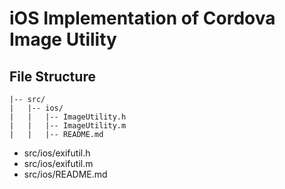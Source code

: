 # iOS Implementation of Cordova Image Utility

## File Structure
    |-- src/
    |   |-- ios/
    |   |   |-- ImageUtility.h
    |   |   |-- ImageUtility.m
    |   |   |-- README.md

- src/ios/exifutil.h
- src/ios/exifutil.m
- src/ios/README.md
